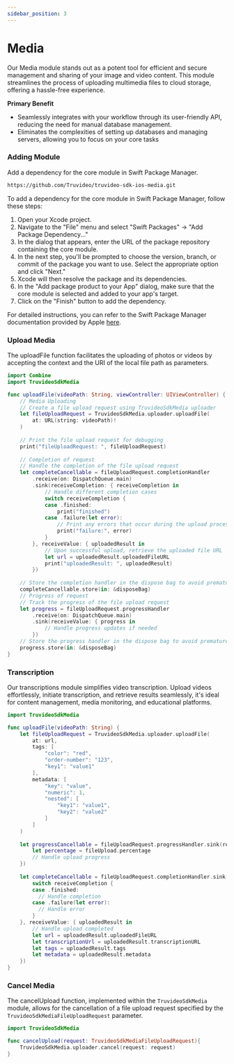 ```yaml
---
sidebar_position: 3
---
```

# Media
Our Media module stands out as a potent tool for efficient and secure management and sharing of your image and video content. This module streamlines the process of uploading multimedia files to cloud storage, offering a hassle-free experience.

**Primary Benefit**
- Seamlessly integrates with your workflow through its user-friendly API, reducing the need for manual database management.
- Eliminates the complexities of setting up databases and managing servers, allowing you to focus on your core tasks

### Adding Module
Add a dependency for the core module in Swift Package Manager.
```md
https://github.com/Truvideo/truvideo-sdk-ios-media.git
```
To add a dependency for the core module in Swift Package Manager, follow these steps:

1. Open your Xcode project.
2. Navigate to the "File" menu and select "Swift Packages" -> "Add Package Dependency..."
3. In the dialog that appears, enter the URL of the package repository containing the core module.
4. In the next step, you'll be prompted to choose the version, branch, or commit of the package you want to use. Select the appropriate option and click "Next."
5. Xcode will then resolve the package and its dependencies.
6. In the "Add package product to your App" dialog, make sure that the core module is selected and added to your app's target.
7. Click on the "Finish" button to add the dependency.

For detailed instructions, you can refer to the Swift Package Manager documentation provided by Apple [here](https://developer.apple.com/documentation/xcode/adding-package-dependencies-to-your-app).

### Upload Media
The uploadFile function facilitates the uploading of photos or videos by accepting the context and the URI of the local file path as parameters. 
```swift
import Combine
import TruvideoSdkMedia

func uploadFile(videoPath: String, viewController: UIViewController) {
    // Media Uploading
    // Create a file upload request using TruvideoSdkMedia uploader
    let fileUploadRequest = TruvideoSdkMedia.uploader.uploadFile(
        at: URL(string: videoPath)!
    )
    
    // Print the file upload request for debugging
    print("fileUploadRequest: ", fileUploadRequest)
    
    // Completion of request
    // Handle the completion of the file upload request
    let completeCancellable = fileUploadRequest.completionHandler
        .receive(on: DispatchQueue.main)
        .sink(receiveCompletion: { receiveCompletion in
            // Handle different completion cases
            switch receiveCompletion {
            case .finished:
                print("finished")
            case .failure(let error):
                // Print any errors that occur during the upload process
                print("failure:", error)
            }
        }, receiveValue: { uploadedResult in
            // Upon successful upload, retrieve the uploaded file URL
            let url = uploadedResult.uploadedFileURL
            print("uploadedResult: ", uploadedResult)
        })
    
    // Store the completion handler in the dispose bag to avoid premature deallocation
    completeCancellable.store(in: &disposeBag)
    // Progress of request
    // Track the progress of the file upload request
    let progress = fileUploadRequest.progressHandler
        .receive(on: DispatchQueue.main)
        .sink(receiveValue: { progress in
            // Handle progress updates if needed
        })
    // Store the progress handler in the dispose bag to avoid premature deallocation
    progress.store(in: &disposeBag)
}
```
### Transcription
Our transcriptions module simplifies video transcription. Upload videos effortlessly, initiate transcription, and retrieve results seamlessly, it's ideal for content management, media monitoring, and educational platforms. 
```swift
import TruvideoSdkMedia

func uploadFile(videoPath: String) {
    let fileUploadRequest = TruvideoSdkMedia.uploader.uploadFile(
        at: url,
        tags: [
            "color": "red",
            "order-number": "123",
            "key1": "value1"
        ],
        metadata: [
            "key": "value",
            "numeric": 1,
            "nested": [
                "key1": "value1",
                "key2": "value2"
            ]
        ]
    )
                       
    let progressCancellable = fileUploadRequest.progressHandler.sink(receiveValue: { fileUpload in
        let percentage = fileUpload.percentage
        // Handle upload progress
    })
    
    let completeCancellable = fileUploadRequest.completionHandler.sink(receiveCompletion: { receiveCompletion in
        switch receiveCompletion {
        case .finished:
          // Handle completion
        case .failure(let error):
          // Handle error
        }
    }, receiveValue: { uploadedResult in
        // Handle upload completed
        let url = uploadedResult.uploadedFileURL
        let transcriptionUrl = uploadedResult.transcriptionURL
        let tags = uploadedResult.tags
        let metadata = uploadedResult.metadata
    })    
}
```
### Cancel Media
The cancelUpload function, implemented within the `TruvideoSdkMedia` module, allows for the cancellation of a file upload request specified by the `TruvideoSdkMediaFileUploadRequest` parameter.
```swift
import TruvideoSdkMedia

func cancelUpload(request: TruvideoSdkMediaFileUploadRequest){
    TruvideoSdkMedia.uploader.cancel(request: request)
}
```





